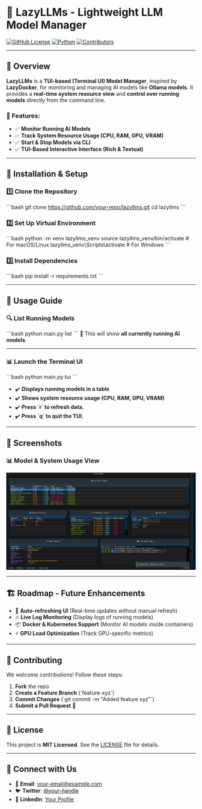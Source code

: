 
# 🦾 LazyLLMs - Lightweight LLM Model Manager

[![GitHub License](https://img.shields.io/github/license/your-repo/lazyllms)](LICENSE)
[![Python](https://img.shields.io/badge/python-3.8%2B-blue.svg)](https://www.python.org/)
[![Contributors](https://img.shields.io/github/contributors/your-repo/lazyllms)](https://github.com/your-repo/lazyllms/graphs/contributors)

---

## 🚀 Overview

**LazyLLMs** is a **TUI-based (Terminal UI) Model Manager**, inspired by **LazyDocker**, for monitoring and managing AI models like **Ollama models**. It provides a **real-time system resource view** and **control over running models** directly from the command line.

### 🔹 Features:
- ✅ **Monitor Running AI Models**
- ✅ **Track System Resource Usage (CPU, RAM, GPU, VRAM)**
- ✅ **Start & Stop Models via CLI**
- ✅ **TUI-Based Interactive Interface (Rich & Textual)**

---

## 📌 Installation & Setup

### **1️⃣ Clone the Repository**
\`\`\`bash
git clone https://github.com/your-repo/lazyllms.git
cd lazyllms
\`\`\`

### **2️⃣ Set Up Virtual Environment**
\`\`\`bash
python -m venv lazyllms_venv
source lazyllms_venv/bin/activate   # For macOS/Linux
lazyllms_venv\Scripts\activate      # For Windows
\`\`\`

### **3️⃣ Install Dependencies**
\`\`\`bash
pip install -r requirements.txt
\`\`\`

---

## 🚀 Usage Guide

### 🔍 **List Running Models**
\`\`\`bash
python main.py list
\`\`\`
🔹 This will show **all currently running AI models**.

---

### 📊 **Launch the Terminal UI**
\`\`\`bash
python main.py tui
\`\`\`
- ✔️ **Displays running models in a table**
- ✔️ **Shows system resource usage (CPU, RAM, GPU, VRAM)**
- ✔️ **Press \`r\` to refresh data.**
- ✔️ **Press \`q\` to quit the TUI.**

---

## 📌 Screenshots

### **📊 Model & System Usage View**
![LazyLLMs UI](https://raw.githubusercontent.com/iscloudready/lazyllms/refs/heads/main/Images/home.png)

---

## 🏗️ Roadmap - Future Enhancements

- 🚀 **Auto-refreshing UI** (Real-time updates without manual refresh)
- 🔥 **Live Log Monitoring** (Display logs of running models)
- 📦 **Docker & Kubernetes Support** (Monitor AI models inside containers)
- ⚡ **GPU Load Optimization** (Track GPU-specific metrics)

---

## 🤝 Contributing

We welcome contributions! Follow these steps:

1. **Fork** the repo
2. **Create a Feature Branch** (\`feature-xyz\`)
3. **Commit Changes** (\`git commit -m "Added feature xyz"\`)
4. **Submit a Pull Request** 🚀

---

## 📝 License

This project is **MIT Licensed**. See the [LICENSE](LICENSE) file for details.

---

## 💌 Connect with Us

- 📧 **Email**: your-email@example.com
- 🐦 **Twitter**: [@your-handle](https://twitter.com/)
- 🌟 **LinkedIn**: [Your Profile](https://linkedin.com/in/)
